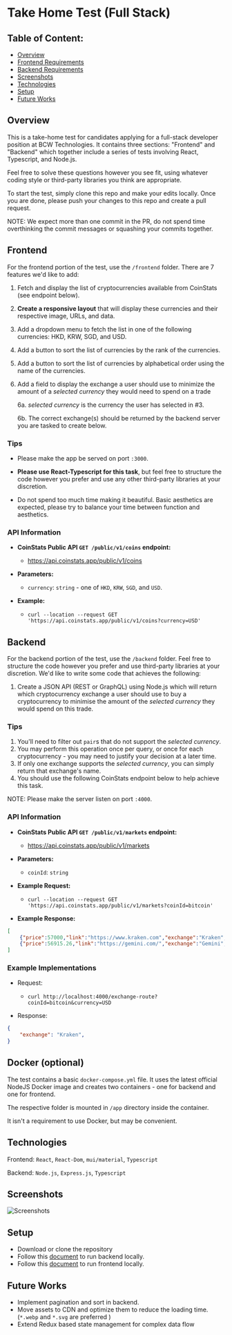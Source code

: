 # Take Home Test (Full Stack)

## Table of Content:

- [Overview](#overview)
- [Frontend Requirements](#frontend)
- [Backend Requirements](#backend)
- [Screenshots](#screenshots)
- [Technologies](#technologies)
- [Setup](#setup)
- [Future Works](#future-works)
## Overview

This is a take-home test for candidates applying for a full-stack developer
position at BCW Technologies. It contains three sections: "Frontend" and "Backend" which
together include a series of tests involving React, Typescript, and Node.js.

Feel free to solve these questions however you see fit, using whatever coding
style or third-party libraries you think are appropriate.

To start the test, simply clone this repo and make your edits locally. Once you are done, please push your changes to this repo and create a pull request.

NOTE: We expect more than one commit in the PR, do not spend time overthinking the commit messages or squashing your commits together.

## Frontend

For the frontend portion of the test, use the `/frontend` folder. There are 7 features we'd like to add:

1. Fetch and display the list of cryptocurrencies available from CoinStats (see endpoint below).
2. **Create a responsive layout** that will display these currencies and their respective image, URLs, and data.
3. Add a dropdown menu to fetch the list in one of the following currencies: HKD, KRW, SGD, and USD.
4. Add a button to sort the list of currencies by the rank of the currencies.
5. Add a button to sort the list of currencies by alphabetical order using the name of the currencies.
6. Add a field to display the exchange a user should use to minimize the amount of a _selected currency_ they would need to spend on a trade 

    6a. _selected currency_ is the currency the user has selected in #3.

    6b. The correct exchange(s) should be returned by the backend server you are tasked to create below.

### Tips

- Please make the app be served on port `:3000`.

- **Please use React-Typescript for this task**, but feel free to structure the code however you prefer and use any other third-party libraries at your discretion. 

- Do not spend too much time making it beautiful. Basic aesthetics are expected, please try to balance your time between function and aesthetics.

### API Information

- **CoinStats Public API `GET /public/v1/coins` endpoint:** 

    - https://api.coinstats.app/public/v1/coins

- **Parameters:**

    - `currency`: `string` - one of `HKD`, `KRW`, `SGD`, and `USD`.

- **Example:**

    - `curl --location --request GET 'https://api.coinstats.app/public/v1/coins?currency=USD'`

## Backend

For the backend portion of the test, use the `/backend` folder. Feel free to structure the code however you prefer and use third-party libraries at your discretion. We'd like to write some code that achieves the following:

1. Create a JSON API (REST or GraphQL) using Node.js which will return which cryptocurrency exchange a user should use to buy a cryptocurrency to minimise the amount of the _selected currency_ they would spend on this trade.

### Tips


1. You'll need to filter out `pair`s that do not support the _selected currency_.
2. You may perform this operation once per query, or once for each cryptocurrency - you may need to justify your decision at a later time.
3. If only one exchange supports the _selected currency_, you can simply return that exchange's name.
4. You should use the following CoinStats endpoint below to help achieve this task.

NOTE: Please make the server listen on port `:4000`.

### API Information

- **CoinStats Public API `GET /public/v1/markets` endpoint:** 

    - https://api.coinstats.app/public/v1/markets

- **Parameters:**

    - `coinId`: `string`

- **Example Request:**

    - `curl --location --request GET 'https://api.coinstats.app/public/v1/markets?coinId=bitcoin'`

- **Example Response:**

```json
[
    {"price":57000,"link":"https://www.kraken.com","exchange":"Kraken","pair":"BTC/USD","pairPrice":57000,"volume":161168912.22402},
    {"price":56915.26,"link":"https://gemini.com/","exchange":"Gemini","pair":"BTC/USD","pairPrice":56915.26,"volume":64963739.7345771}
]
```

### Example Implementations

- Request:

    - `curl http://localhost:4000/exchange-route?coinId=bitcoin&currency=USD`

- Response:

```json
{
    "exchange": "Kraken",
}
```

## Docker (optional)

The test contains a basic `docker-compose.yml` file. It uses the latest official NodeJS
Docker image and creates two containers - one for backend and one for frontend.

The respective folder is mounted in `/app` directory inside the container.

It isn't a requirement to use Docker, but may be convenient.

## Technologies

Frontend: `React`, `React-Dom`, `mui/material`, `Typescript`

Backend: `Node.js`, `Express.js`, `Typescript`


## Screenshots

![Screenshots](https://github.com/daniel-bcw/arkhia-full-stack-test/blob/itcvmaster/test/snapshots.gif)

## Setup

- Download or clone the repository
- Follow this [document](./frontend/README.md) to run backend locally. 
- Follow this [document](./backend/README.md) to run frontend locally.

## Future Works

- Implement pagination and sort in backend.
- Move assets to CDN and optimize them to reduce the loading time. (`*.webp` and `*.svg` are preferred )
- Extend Redux based state management for complex data flow
